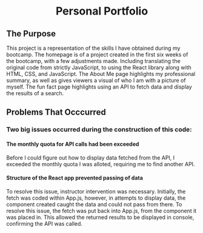 <h1 align="center">Personal Portfolio</h1>
<h2>The Purpose</h2>
<p>This project is a representation of the skills I have obtained during my bootcamp. The homepage is of a project created in the first six weeks of the bootcamp, with a few adjustments made. Including translating the original code from strictly JavaScript, to using the React library along with HTML, CSS, and JavaScript. The About Me page highlights my professional summary, as well as gives viewers a visual of who I am with a picture of myself. The fun fact page highlights using an API to fetch data and display the results of a search.</p>
<h2>Problems That Occcurred</h2>
<h3>Two big issues occurred during the construction of this code:</h3>
<h4>The monthly quota for API calls had been exceeded</h4>
<p>Before I could figure out how to display data fetched from the API, I exceeded the monthly quota I was alloted, requiring  me to find another API.</p>
<h4>Structure of the React app prevented passing of data</h4>
<p>To resolve this issue, instructor intervention was necessary. Initially, the fetch was coded within App.js, however, in attempts to display data, the component created caught the data and could not pass from there. To resolve this issue, the fetch was put back into App.js, from the component it was placed in. This allowed the returned results to be displayed in console, confirming the API was called.</p>